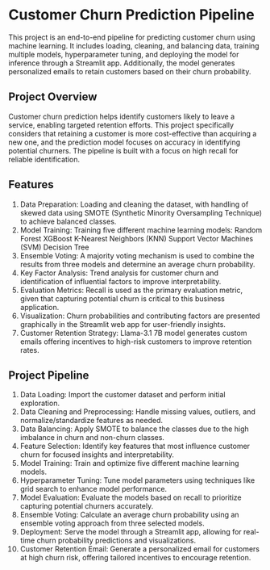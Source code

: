 # Customer Churn Prediction Pipeline
This project is an end-to-end pipeline for predicting customer churn using machine learning. It includes loading, cleaning, and balancing data, training multiple models, hyperparameter tuning, and deploying the model for inference through a Streamlit app. Additionally, the model generates personalized emails to retain customers based on their churn probability.

## Project Overview
Customer churn prediction helps identify customers likely to leave a service, enabling targeted retention efforts. This project specifically considers that retaining a customer is more cost-effective than acquiring a new one, and the prediction model focuses on accuracy in identifying potential churners. The pipeline is built with a focus on high recall for reliable identification.

## Features
1. Data Preparation: Loading and cleaning the dataset, with handling of skewed data using SMOTE (Synthetic Minority Oversampling Technique) to achieve balanced classes.
2. Model Training: Training five different machine learning models:
     Random Forest
     XGBoost
     K-Nearest Neighbors (KNN)
     Support Vector Machines (SVM)
     Decision Tree
3. Ensemble Voting: A majority voting mechanism is used to combine the results from three models and determine an average churn probability.
4. Key Factor Analysis: Trend analysis for customer churn and identification of influential factors to improve interpretability.
5. Evaluation Metrics: Recall is used as the primary evaluation metric, given that capturing potential churn is critical to this business application.
6. Visualization: Churn probabilities and contributing factors are presented graphically in the Streamlit web app for user-friendly insights.
7. Customer Retention Strategy: Llama-3.1 7B model generates custom emails offering incentives to high-risk customers to improve retention rates.

## Project Pipeline
1. Data Loading: Import the customer dataset and perform initial exploration.
2. Data Cleaning and Preprocessing: Handle missing values, outliers, and normalize/standardize features as needed.
3. Data Balancing: Apply SMOTE to balance the classes due to the high imbalance in churn and non-churn classes.
4. Feature Selection: Identify key features that most influence customer churn for focused insights and interpretability.
5. Model Training: Train and optimize five different machine learning models.
6. Hyperparameter Tuning: Tune model parameters using techniques like grid search to enhance model performance.
7. Model Evaluation: Evaluate the models based on recall to prioritize capturing potential churners accurately.
8. Ensemble Voting: Calculate an average churn probability using an ensemble voting approach from three selected models.
9. Deployment: Serve the model through a Streamlit app, allowing for real-time churn probability predictions and visualizations.
10. Customer Retention Email: Generate a personalized email for customers at high churn risk, offering tailored incentives to encourage retention.
